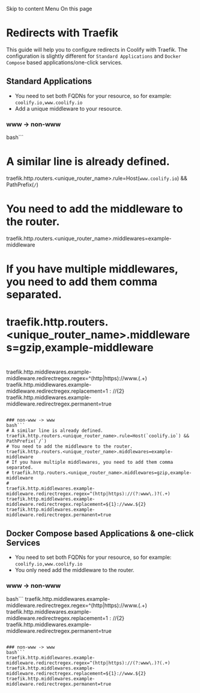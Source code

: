 Skip to content
Menu
On this page
# Redirects with Traefik ​
This guide will help you to configure redirects in Coolify with Traefik.
The configuration is slightly different for `Standard Applications` and `Docker Compose` based applications/one-click services.
## Standard Applications ​
  * You need to set both FQDNs for your resource, so for example: `coolify.io,www.coolify.io`
  * Add a unique middleware to your resource.


### www -> non-www ​
bash```
# A similar line is already defined.
traefik.http.routers.<unique_router_name>.rule=Host(`www.coolify.io`) && PathPrefix(`/`)
# You need to add the middleware to the router.
traefik.http.routers.<unique_router_name>.middlewares=example-middleware
# If you have multiple middlewares, you need to add them comma separated.
# traefik.http.routers.<unique_router_name>.middlewares=gzip,example-middleware
#
traefik.http.middlewares.example-middleware.redirectregex.regex=^(http|https)://www\.(.+)
traefik.http.middlewares.example-middleware.redirectregex.replacement=${1}://${2}
traefik.http.middlewares.example-middleware.redirectregex.permanent=true
```

### non-www -> www ​
bash```
# A similar line is already defined.
traefik.http.routers.<unique_router_name>.rule=Host(`coolify.io`) && PathPrefix(`/`)
# You need to add the middleware to the router.
traefik.http.routers.<unique_router_name>.middlewares=example-middleware
# If you have multiple middlewares, you need to add them comma separated.
# traefik.http.routers.<unique_router_name>.middlewares=gzip,example-middleware
#
traefik.http.middlewares.example-middleware.redirectregex.regex=^(http|https)://(?:www\.)?(.+)
traefik.http.middlewares.example-middleware.redirectregex.replacement=${1}://www.${2}
traefik.http.middlewares.example-middleware.redirectregex.permanent=true
```

## Docker Compose based Applications & one-click Services ​
  * You need to set both FQDNs for your resource, so for example: `coolify.io,www.coolify.io`
  * You only need add the middleware to the router.


### www -> non-www ​
bash```
traefik.http.middlewares.example-middleware.redirectregex.regex=^(http|https)://www\.(.+)
traefik.http.middlewares.example-middleware.redirectregex.replacement=${1}://${2}
traefik.http.middlewares.example-middleware.redirectregex.permanent=true
```

### non-www -> www ​
bash```
traefik.http.middlewares.example-middleware.redirectregex.regex=^(http|https)://(?:www\.)?(.+)
traefik.http.middlewares.example-middleware.redirectregex.replacement=${1}://www.${2}
traefik.http.middlewares.example-middleware.redirectregex.permanent=true
```

